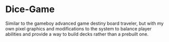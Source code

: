 # Dice-Game
Similar to the gameboy advanced game destiny board traveler, but with my own pixel graphics and modifications to the system to
balance player abilities and provide a way to build decks rather than a prebuilt one. 
